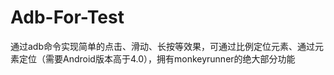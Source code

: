 Adb-For-Test
============

通过adb命令实现简单的点击、滑动、长按等效果，可通过比例定位元素、通过元素定位（需要Android版本高于4.0），拥有monkeyrunner的绝大部分功能 
